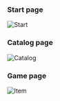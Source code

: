 ### Start page

![Start](/https://github.com/Lst11/PlayHard/blob/mockup/mockups/Start_page.png)

### Catalog page

![Catalog](https://github.com/Lst11/PlayHard/blob/mockup/mockups/Catalog_page.png)

### Game page

![Item](https://github.com/Lst11/PlayHard/blob/mockup/mockups/Item_page.png)
